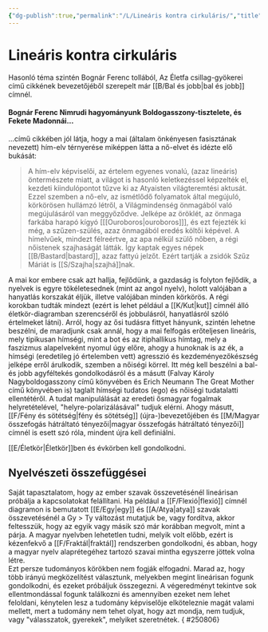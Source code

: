```yaml
---
{"dg-publish":true,"permalink":"/L/Lineáris kontra cirkuláris/","title":"Lineáris kontra cirkuláris","created":"2024-05-12T13:21","updated":"2025-08-06T22:05"}
---
```



# Lineáris kontra cirkuláris

Hasonló téma szintén Bognár Ferenc tollából, Az Életfa csillag-gyökerei című cikkének bevezetőjéből szerepelt már [[B/Bal és jobb\|bal és jobb]] címnél.  
  

#### Bognár Ferenc Nimrudi hagyományunk Boldogasszony-tisztelete, és Fekete Madonnái...

...című cikkében jól látja, hogy a mai (általam önkényesen fasisztának nevezett) hím-elv térnyerése miképpen látta a nő-elvet és idézte elő bukását:  
> A hím-elv képviselői, az értelem egyenes vonalú, (azaz lineáris) öntermészete miatt, a világot is hasonló keletkezéssel képzelték el, kezdeti kiindulópontot tűzve ki az Atyaisten világteremtési aktusát. Ezzel szemben a nő-elv, az ismétlődő folyamatok által megújuló, körkörösen hullámzó létről, a Világmindenség önmagából való megújulásáról van meggyőződve. Jelképe az öröklét, az önmaga farkába harapó kígyó \[[[Ouroboros\|ouroboros]]\], és ezt fejezték ki még, a szűzen-szülés, azaz önmagából eredés költői képével. A hímelvűek, mindezt félreértve, az apa nélkül szülő nőben, a régi nőistenek szajhaságát látták. Így kaptak egyes népek [[B/Bastard\|bastard]], azaz fattyú jelzőt. Ezért tartják a zsidók Szűz Máriát is [[S/Szajha\|szajhá]]nak.  

A mai kor embere csak azt hallja, fejlődünk, a gazdaság is folyton fejlődik, a nyelvek is egyre tökéletesednek (mint az angol nyelv), holott valójában a hanyatlás korszakát éljük, illetve valójában minden körkörös. A régi korokban tudták mindezt (ezért is lehet például a [[K/Kut\|kut]] címnél álló életkör-diagramban szerencséről és jobbulásról, hanyatlásról szóló értelmeket látni). Arról, hogy az ősi tudásra fittyet hányunk, szintén lehetne beszélni, de maradjunk csak annál, hogy a mai felfogás erőteljesen lineáris, mely tipikusan hímségi, mint a bot és az itiphallikus hímtag, mely a faszizmus alapelveként nyomul úgy előre, ahogy a hunoknak is az ék, a hímségi (eredetileg jó értelemben vett) agresszió és kezdeményezőkészség jelképe erről árulkodik, szemben a nőiségi körrel. Itt még kell beszélni a bal- és jobb agyféltekés gondolkodásról és a másutt (Falvay Károly Nagyboldogasszony című könyvében és Erich Neumann The Great Mother című könyvében is) taglalt hímségi tudatos (ego) és nőiségi tudatalatti ellentétéről. A tudat manipulálását az eredeti ősmagyar fogalmak helyretételével, "helyre-polarizálásával" tudjuk elérni. Ahogy másutt, [[F/Fény és sötétség\|fény és sötétség]] (újra-)bevezetőjében és [[M/Magyar összefogás hátráltató tényezői\|magyar összefogás hátráltató tényezői]] címnél is esett szó róla, mindent újra kell definiálni.  

[[E/Életkör\|Életkör]]ben és évkörben kell gondolkodni.  

## Nyelvészeti összefüggései

Saját tapasztalatom, hogy az ember szavak összevetésénél lineárisan próbálja a kapcsolatokat felállítani. Ha például a [[F/Flexió\|flexió]] címnél diagramon is bemutatott [[E/Egy\|egy]] és [[A/Atya\|atya]] szavak összevetésénél a Gy > Ty változást mutatjuk be, vagy fordítva, akkor feltesszük, hogy az egyik vagy másik szó már korábban megvolt, mint a párja. A magyar nyelvben lehetetlen tudni, melyik volt előbb, ezért is kézenfekvő a [[F/Fraktál\|fraktál]] rendszerben gondolkodni, és abban, hogy a magyar nyelv alaprétegéhez tartozó szavai mintha egyszerre jöttek volna létre.  
Ezt persze tudományos körökben nem fogják elfogadni. Marad az, hogy több irányú megközelítést választunk, melyekben megint lineárisan fogunk gondolkodni, és ezeket próbáljuk összegezni. A végeredményt tekintve sok ellentmondással fogunk találkozni és amennyiben ezeket nem lehet feloldani, kénytelen lesz a tudomány képviselője elköteleznie magát valami mellett, mert a tudomány nem tehet olyat, hogy azt mondja, nem tudjuk, vagy "válasszatok, gyerekek", melyiket szeretnétek.
{ #250806}
